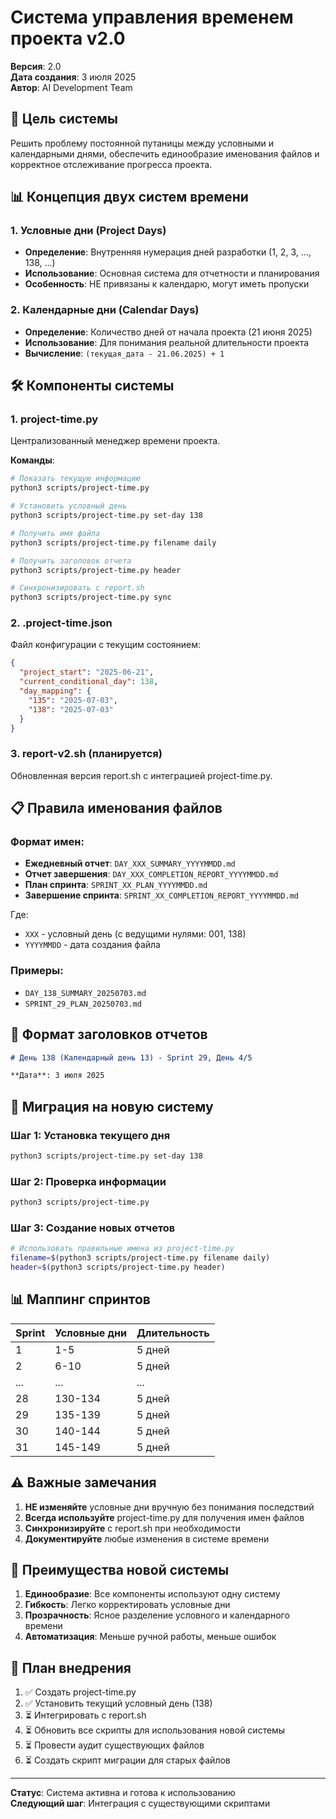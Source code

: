 # Система управления временем проекта v2.0

**Версия**: 2.0  
**Дата создания**: 3 июля 2025  
**Автор**: AI Development Team

## 🎯 Цель системы

Решить проблему постоянной путаницы между условными и календарными днями, обеспечить единообразие именования файлов и корректное отслеживание прогресса проекта.

## 📊 Концепция двух систем времени

### 1. Условные дни (Project Days)
- **Определение**: Внутренняя нумерация дней разработки (1, 2, 3, ..., 138, ...)
- **Использование**: Основная система для отчетности и планирования
- **Особенность**: НЕ привязаны к календарю, могут иметь пропуски

### 2. Календарные дни (Calendar Days)
- **Определение**: Количество дней от начала проекта (21 июня 2025)
- **Использование**: Для понимания реальной длительности проекта
- **Вычисление**: `(текущая_дата - 21.06.2025) + 1`

## 🛠️ Компоненты системы

### 1. project-time.py
Централизованный менеджер времени проекта.

**Команды**:
```bash
# Показать текущую информацию
python3 scripts/project-time.py

# Установить условный день
python3 scripts/project-time.py set-day 138

# Получить имя файла
python3 scripts/project-time.py filename daily

# Получить заголовок отчета
python3 scripts/project-time.py header

# Синхронизировать с report.sh
python3 scripts/project-time.py sync
```

### 2. .project-time.json
Файл конфигурации с текущим состоянием:
```json
{
  "project_start": "2025-06-21",
  "current_conditional_day": 138,
  "day_mapping": {
    "135": "2025-07-03",
    "138": "2025-07-03"
  }
}
```

### 3. report-v2.sh (планируется)
Обновленная версия report.sh с интеграцией project-time.py.

## 📋 Правила именования файлов

### Формат имен:
- **Ежедневный отчет**: `DAY_XXX_SUMMARY_YYYYMMDD.md`
- **Отчет завершения**: `DAY_XXX_COMPLETION_REPORT_YYYYMMDD.md`
- **План спринта**: `SPRINT_XX_PLAN_YYYYMMDD.md`
- **Завершение спринта**: `SPRINT_XX_COMPLETION_REPORT_YYYYMMDD.md`

Где:
- `XXX` - условный день (с ведущими нулями: 001, 138)
- `YYYYMMDD` - дата создания файла

### Примеры:
- `DAY_138_SUMMARY_20250703.md`
- `SPRINT_29_PLAN_20250703.md`

## 📝 Формат заголовков отчетов

```markdown
# День 138 (Календарный день 13) - Sprint 29, День 4/5

**Дата**: 3 июля 2025
```

## 🔄 Миграция на новую систему

### Шаг 1: Установка текущего дня
```bash
python3 scripts/project-time.py set-day 138
```

### Шаг 2: Проверка информации
```bash
python3 scripts/project-time.py
```

### Шаг 3: Создание новых отчетов
```bash
# Использовать правильные имена из project-time.py
filename=$(python3 scripts/project-time.py filename daily)
header=$(python3 scripts/project-time.py header)
```

## 📊 Маппинг спринтов

| Sprint | Условные дни | Длительность |
|--------|--------------|--------------|
| 1      | 1-5          | 5 дней       |
| 2      | 6-10         | 5 дней       |
| ...    | ...          | ...          |
| 28     | 130-134      | 5 дней       |
| 29     | 135-139      | 5 дней       |
| 30     | 140-144      | 5 дней       |
| 31     | 145-149      | 5 дней       |

## ⚠️ Важные замечания

1. **НЕ изменяйте** условные дни вручную без понимания последствий
2. **Всегда используйте** project-time.py для получения имен файлов
3. **Синхронизируйте** с report.sh при необходимости
4. **Документируйте** любые изменения в системе времени

## 🚀 Преимущества новой системы

1. **Единообразие**: Все компоненты используют одну систему
2. **Гибкость**: Легко корректировать условные дни
3. **Прозрачность**: Ясное разделение условного и календарного времени
4. **Автоматизация**: Меньше ручной работы, меньше ошибок

## 📅 План внедрения

1. ✅ Создать project-time.py
2. ✅ Установить текущий условный день (138)
3. ⏳ Интегрировать с report.sh
4. ⏳ Обновить все скрипты для использования новой системы
5. ⏳ Провести аудит существующих файлов
6. ⏳ Создать скрипт миграции для старых файлов

---

**Статус**: Система активна и готова к использованию  
**Следующий шаг**: Интеграция с существующими скриптами 